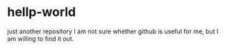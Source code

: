 # hellp-world
just another repository
I am not sure whether github is useful for me, but I am willing to find it out.
